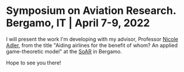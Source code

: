 # Symposium on Aviation Research.  Bergamo, IT | April 7-9, 2022


I will present the work I'm developing with my advisor, Professor [Nicole Adler](https://nicoleadler.huji.ac.il/), from the title "Aiding airlines for the benefit of whom? An applied game-theoretic model" at the [SoAR](https://sites.google.com/unibg.it/soar-bergamo/) in Bergamo.

Hope to see you there!

